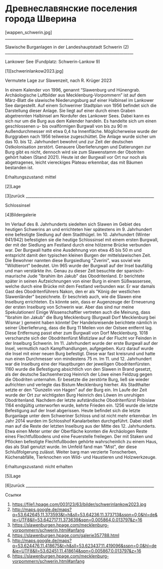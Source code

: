# Древнеславянские поселения города Шверина

   [wappen_schwerin.jpg]
     __________________________________________________________________

   Slawische Burganlagen in der Landeshauptstadt Schwerin (2)
     __________________________________________________________________

   Lankower See (Fundplatz: Schwerin-Lankow 9)

   [1][schwerinlankow2023.jpg]

   Vermutete Lage zur Slawenzeit, nach R. Krüger 2023

   In einem Kalender von 1996, genannt “Slawenburg und Hünengrab.
   Archäologische Luftbilder aus Mecklenburg-Vorpommern” ist auf dem
   März-Blatt die slawische Niederungsburg auf einer Halbinsel im Lankower
   See dargestellt. Auf einem Schweriner Stadtplan von 1956 befindet sich
   die Darstellung dieser Anlage. Sie liegt auf einer durch einen Graben
   abgetrennten Halbinsel am Nordufer des Lankower Sees. Dabei kann es
   sich nur um die Burg aus dem Kalender handeln. Es handelte sich um
   einen geschlossenen u- bis ovalförmigen Burgwall von bis zu 90 m
   Außendurchmesser mit etwa 0,4 ha Innenfläche. Möglicherweise wurde der
   Burggraben nach 1956 teilweise zugeschüttet. Die Anlage wurde sicher um
   das 10. bis 12. Jahrhundert bewohnt und zur Zeit der deutschen
   Ostkolonisation zerstört. Genauere Überlieferungen und Datierungen zur
   Burg gibt es nicht, dennoch wird sie zum Slawenstamm der Obotriten
   gehört haben (Stand 2021). Heute ist der Burgwall vor Ort nur noch als
   abgetragenes, leicht viereckiges Plateau erkennbar, das mit Bäumen
   bestanden ist.

   Erhaltungszustand: mittel

   [2]Lage

   [3]zurück
     __________________________________________________________________

   Schlossinsel

   [4]Bildergalerie

   Im Verlauf des 8. Jahrhunderts siedelten sich Slawen im Gebiet des
   heutigen Schwerins an und errichteten hier spätestens im 9. Jahrhundert
   eine befestigte Siedlung auf dem Stadthügel. Im 10. Jahrhundert (Winter
   941/942) befestigten sie die heutige Schlossinsel mit einem ersten
   Burgwall, der mit der Siedlung am Festland durch eine hölzerne Brücke
   verbunden war. Der Burgwall hatte eine Ausdehnung von etwa 45 bis 50 m
   und entspricht damit den typischen kleinen Burgen der mittelslawischen
   Zeit. Die Bewohner nannten diese Burgsiedlung "Zverini", was soviel wie
   "Wildtierort" bedeutet. Um 965 wurde der Burgwall auf der Insel
   baufällig und man verstärkte ihn. Genau zu dieser Zeit besuchte der
   spanisch-maurische Jude "Ibrahim ibn Jakub" das Obodritenland. Er
   berichtete später in seinen Aufzeichnungen von einer Burg in einem
   Süßwassersee, welche durch eine Brücke mit dem Festland verbunden war.
   Er war damals Gast des Obodritenführers Nakon, den er als "König der
   westlichen Slawenländer" bezeichnete. Er beschrieb auch, wie die Slawen
   eine Inselburg errichteten. Es könnte sein, dass er Augenzeuge der
   Erneuerung der ersten Inselburg von Schwerin war. Aber das sind nur
   meine Spekulationen! Einige Wissenschaftler vertreten auch die Meinung,
   dass "Ibrahim ibn Jakub" die Burg Mecklenburg (Burgwall Dorf
   Mecklenburg bei Wismar ) gemeint haben könnte! Der Handelsreisende
   berichtete nämlich in seiner Überlieferung, dass die Burg 11 Meilen von
   der Ostsee entfernt lag. Diese Entfernung passt eher zum Burgwall von
   Dorf Mecklenburg. 1018 verschanzte sich der Obodritenfürst Mistizlaw
   auf der Flucht vor Feinden in der Inselburg Schwerin. Im 11.
   Jahrhundert wurde der erste Burgwall auf der Insel, vermutlich nach
   Kampfhandlungen, aufgegeben. Kurz darauf wurde die Insel mit einer
   neuen Burg befestigt. Diese war fast kreisrund und hatte nun einen
   Durchmesser von mindestens 75 m. Im 11. und 12. Jahrhundert war die
   Inselburg eine der Hauptburgen der jeweiligen Obodritenfürsten. 1160
   wurde die Befestigung absichtlich von den Slawen in Brand gesetzt, als
   der deutsche Sachsenherzog Heinrich der Löwe einen Feldzug gegen die
   Obodriten unternahm. Er besetzte die zerstörte Burg, ließ sie wieder
   aufrichten und verlegte das Bistum Mecklenburg hierher. Als Stadthalter
   setzte er den "Gunzelin von Hagen" auf der Burg ein. Im Laufe der Zeit
   wurde der Ort zur wichtigsten Burg Heinrich des Löwen im unruhigen
   Obodritenland. Nachdem der letzte aufständische Obodritenfürst
   Pribislaw 1164 endgültig unterworfen wurde, kehrte Frieden ein. 1256
   wurde die letzte Befestigung auf der Insel abgerissen. Heute befindet
   sich die letzte Burganlage unter dem Schweriner Schloss und ist nicht
   mehr erkennbar. Im Jahr 2014 wurden im Schlosshof Kanalarbeiten
   durchgeführt. Dabei stieß man auf die  Reste der letzten Inselburg aus
   der Mitte des 12. Jahrhunderts. Etwa einen Meter unter der Oberfläche
   konnten die Archäologen Reste eines Flechtfußbodens und eine
   Feuerstelle freilegen. Der mit Staken und Pflöcken befestigte
   Flechtfußboden gehörte wahrscheinlich zu einem Haus, das als Stall
   genutzt wurde. Im Umfeld fand man "Mist", der diese Schlußfolgerung
   zulässt. Weiter barg man verzierte Tonscherben, Küchenabfälle,
   Tierknochen von Wild- und Haustieren und Holzwerkzeuge.

   Erhaltungszustand: nicht erhalten

   [5]Lage

   [6]zurück
     __________________________________________________________________

Ссылки

   1. https://file1.hpage.com/003123/63/bilder/schwerinlankow2023.jpg
   2. http://maps.google.de/maps?q=53.642645,11.373593&t=h&sll=53.64236,11.373713&sspn=0,0&hl=de&ie=UTF8&ll=53.642717,11.373639&spn=0.005864,0.013797&z=16
   3. https://slawenburgen.hpage.com/mecklenburg-vorpommern/schwerin.html#anfang
   4. https://slawenburgen.hpage.com/galerie357788.html
   5. http://maps.google.de/maps?q=53.624476,11.418675&t=h&sll=53.623437,11.419096&sspn=0,0&hl=de&ie=UTF8&ll=53.62451,11.418614&spn=0.005867,0.013797&z=16
   6. https://slawenburgen.hpage.com/mecklenburg-vorpommern/schwerin.html#anfang
